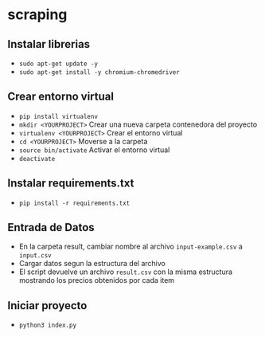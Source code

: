 # scraping

## Instalar librerias
- `sudo apt-get update -y`
- `sudo apt-get install -y chromium-chromedriver`

## Crear entorno virtual
- `pip install virtualenv`
- `mkdir <YOURPROJECT>` Crear una nueva carpeta contenedora del proyecto
- `virtualenv <YOURPROJECT>` Crear el entorno virtual
- `cd <YOURPROJECT>` Moverse a la carpeta
- `source bin/activate` Activar el entorno virtual
- `deactivate`

## Instalar requirements.txt
- `pip install -r requirements.txt`

## Entrada de Datos
- En la carpeta result, cambiar nombre al archivo `input-example.csv` a `input.csv`
- Cargar datos segun la estructura del archivo
- El script devuelve un archivo `result.csv` con la misma estructura mostrando los precios obtenidos por cada item
## Iniciar proyecto
- `python3 index.py`